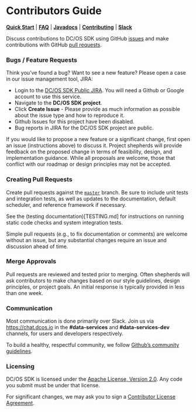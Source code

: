 Contributors Guide
==================
[__Quick Start__](README.md#quick-start) |
[__FAQ__](docs/pages/faq.md) |
[__Javadocs__](https://mesosphere.github.io/dcos-commons/reference/api/) |
[__Contributing__](CONTRIBUTING.md) |
[__Slack__](https://chat.dcos.io)

Discuss contributions to DC/OS SDK using GitHub [issues](https://github.com/mesosphere/dcos-commons/issues) and make contributions with GitHub [pull requests](https://github.com/mesosphere/dcos-commons/pulls).

### Bugs / Feature Requests
Think you’ve found a bug? Want to see a new feature? Please open a case in our issue management tool, JIRA:
* Login to the [DC/OS SDK Public JIRA](https://jira.mesosphere.com/projects/DCOS_SDK/issues).  You will need a Github or Google account to use this service.
* Navigate to the **DC/OS SDK project**.
* Click **Create Issue** - Please provide as much information as possible about the issue type and how to reproduce it.
* Github Issues for this project have been disabled.
* Bug reports in JIRA for the DC/OS SDK project are public.

If you would like to propose a new feature or a significant change, first open an issue (instructions above) to discuss it.  Project shepherds will provide feedback on the proposed change in terms of feasibility, design, and implementation guidance.  While all proposals are welcome, those that conflict with our roadmap or design principles may not be accepted.

### Creating Pull Requests
Create pull requests against the [`master`](https://github.com/mesosphere/dcos-commons/tree/master) branch. Be sure to include unit tests and integration tests, as well as updates to the documentation, default scheduler, and reference framework if necessary.

See the (testing documentation)[TESTING.md] for instructions on running static code checks and system integration tests.

Simple pull requests (e.g., to fix documentation or comments) are welcome without an issue, but any substantial changes require an issue and discussion ahead of time.

### Merge Approvals
Pull requests are reviewed and tested prior to merging.  Often shepherds will ask contributors to make changes based on our style guidelines, design principles, or project goals.  An initial response is typically provided in less than one week.

### Communication
Most communication is done primarily over Slack. Join us via https://chat.dcos.io in the __#data-services__ and __#data-services-dev__ channels, for users and developers respectively.

To build a healthy, respectful community, we follow [Github’s community guidelines](https://help.github.com/articles/github-community-guidelines/#building-a-strong-community).

### Licensing
DC/OS SDK is licensed under the [Apache License, Version 2.0](LICENSE). Any code you submit must be under that license.

For significant changes, we may ask you to sign a [Contributor License Agreement](https://en.wikipedia.org/wiki/Contributor_License_Agreement).
